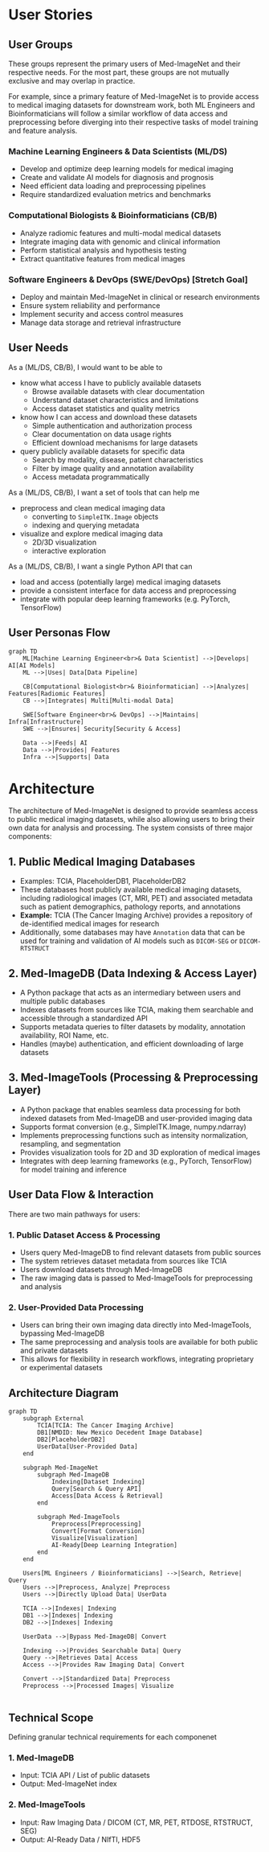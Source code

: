 # User Stories

## User Groups

These groups represent the primary users of Med-ImageNet and their respective needs.
For the most part, these groups are not mutually exclusive and may overlap in practice.

For example, since a primary feature of Med-ImageNet is to provide access to
medical imaging datasets for downstream work, both ML Engineers and Bioinformaticians
will follow a similar workflow of data access and preprocessing before diverging
into their respective tasks of model training and feature analysis.

### Machine Learning Engineers & Data Scientists (ML/DS)
- Develop and optimize deep learning models for medical imaging
- Create and validate AI models for diagnosis and prognosis
- Need efficient data loading and preprocessing pipelines
- Require standardized evaluation metrics and benchmarks

### Computational Biologists & Bioinformaticians (CB/B)
- Analyze radiomic features and multi-modal medical datasets
- Integrate imaging data with genomic and clinical information
- Perform statistical analysis and hypothesis testing
- Extract quantitative features from medical images

### Software Engineers & DevOps (SWE/DevOps) [Stretch Goal]
- Deploy and maintain Med-ImageNet in clinical or research environments
- Ensure system reliability and performance
- Implement security and access control measures
- Manage data storage and retrieval infrastructure

## User Needs

As a (ML/DS, CB/B), I would want to be able to
- know what access I have to publicly available datasets
  - Browse available datasets with clear documentation
  - Understand dataset characteristics and limitations
  - Access dataset statistics and quality metrics
- know how I can access and download these datasets
  - Simple authentication and authorization process
  - Clear documentation on data usage rights
  - Efficient download mechanisms for large datasets
- query publicly available datasets for specific data
  - Search by modality, disease, patient characteristics
  - Filter by image quality and annotation availability
  - Access metadata programmatically

As a (ML/DS, CB/B), I want a set of tools that can help me
- preprocess and clean medical imaging data
  - converting to `SimpleITK.Image` objects 
  - indexing and querying metadata
- visualize and explore medical imaging data
  - 2D/3D visualization
  - interactive exploration

As a (ML/DS, CB/B), I want a single Python API that can
- load and access (potentially large) medical imaging datasets
- provide a consistent interface for data access and preprocessing
- integrate with popular deep learning frameworks (e.g. PyTorch, TensorFlow)

## User Personas Flow

```mermaid
graph TD
    ML[Machine Learning Engineer<br>& Data Scientist] -->|Develops| AI[AI Models]
    ML -->|Uses| Data[Data Pipeline]
    
    CB[Computational Biologist<br>& Bioinformatician] -->|Analyzes| Features[Radiomic Features]
    CB -->|Integrates| Multi[Multi-modal Data]
    
    SWE[Software Engineer<br>& DevOps] -->|Maintains| Infra[Infrastructure]
    SWE -->|Ensures| Security[Security & Access]
    
    Data -->|Feeds| AI
    Data -->|Provides| Features
    Infra -->|Supports| Data
```

# Architecture

The architecture of Med-ImageNet is designed to provide seamless access to public medical imaging datasets, while also allowing users to bring their own data for analysis and processing. The system consists of three major components:

## 1. Public Medical Imaging Databases
- Examples: TCIA, PlaceholderDB1, PlaceholderDB2
- These databases host publicly available medical imaging datasets, including radiological images (CT, MRI, PET) and associated metadata such as patient demographics, pathology reports, and annotations
- **Example:** TCIA (The Cancer Imaging Archive) provides a repository of de-identified medical images for research
- Additionally, some databases may have `Annotation` data that can be used for training and validation of AI models such as `DICOM-SEG` or `DICOM-RTSTRUCT`

## 2. Med-ImageDB (Data Indexing & Access Layer)
- A Python package that acts as an intermediary between users and multiple public databases
- Indexes datasets from sources like TCIA, making them searchable and accessible through a standardized API
- Supports metadata queries to filter datasets by modality, annotation availability, ROI Name, etc.
- Handles (maybe) authentication, and efficient downloading of large datasets

## 3. Med-ImageTools (Processing & Preprocessing Layer)
- A Python package that enables seamless data processing for both indexed datasets from Med-ImageDB and user-provided imaging data
- Supports format conversion (e.g., SimpleITK.Image, numpy.ndarray)
- Implements preprocessing functions such as intensity normalization, resampling, and segmentation
- Provides visualization tools for 2D and 3D exploration of medical images
- Integrates with deep learning frameworks (e.g., PyTorch, TensorFlow) for model training and inference

## User Data Flow & Interaction

There are two main pathways for users:

### 1. Public Dataset Access & Processing
- Users query Med-ImageDB to find relevant datasets from public sources
- The system retrieves dataset metadata from sources like TCIA
- Users download datasets through Med-ImageDB
- The raw imaging data is passed to Med-ImageTools for preprocessing and analysis

### 2. User-Provided Data Processing
- Users can bring their own imaging data directly into Med-ImageTools, bypassing Med-ImageDB
- The same preprocessing and analysis tools are available for both public and private datasets
- This allows for flexibility in research workflows, integrating proprietary or experimental datasets

## Architecture Diagram

```mermaid
graph TD
    subgraph External
        TCIA[TCIA: The Cancer Imaging Archive]
        DB1[NMDID: New Mexico Decedent Image Database]
        DB2[PlaceholderDB2]
        UserData[User-Provided Data]
    end

    subgraph Med-ImageNet
        subgraph Med-ImageDB
            Indexing[Dataset Indexing]
            Query[Search & Query API]
            Access[Data Access & Retrieval]
        end

        subgraph Med-ImageTools
            Preprocess[Preprocessing]
            Convert[Format Conversion]
            Visualize[Visualization]
            AI-Ready[Deep Learning Integration]
        end
    end

    Users[ML Engineers / Bioinformaticians] -->|Search, Retrieve| Query
    Users -->|Preprocess, Analyze| Preprocess
    Users -->|Directly Upload Data| UserData

    TCIA -->|Indexes| Indexing
    DB1 -->|Indexes| Indexing
    DB2 -->|Indexes| Indexing

    UserData -->|Bypass Med-ImageDB| Convert

    Indexing -->|Provides Searchable Data| Query
    Query -->|Retrieves Data| Access
    Access -->|Provides Raw Imaging Data| Convert

    Convert -->|Standardized Data| Preprocess
    Preprocess -->|Processed Images| Visualize
    
```
## Technical Scope
Defining granular technical requirements for each componenet

### 1. Med-ImageDB
- Input: TCIA API / List of public datasets
- Output: Med-ImageNet index

### 2. Med-ImageTools
- Input: Raw Imaging Data / DICOM (CT, MR, PET, RTDOSE, RTSTRUCT, SEG)
- Output: AI-Ready Data / NIfTI, HDF5
